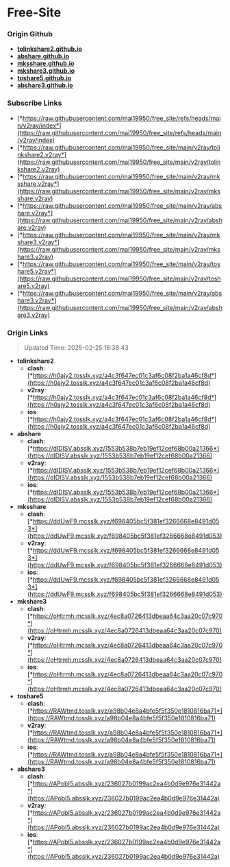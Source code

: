 # Free-Site

### Origin Github

- [**tolinkshare2.github.io**](https://github.com/tolinkshare2/tolinkshare2.github.io)
- [**abshare.github.io**](https://github.com/abshare/abshare.github.io)
- [**mksshare.github.io**](https://github.com/mksshare/mksshare.github.io)
- [**mkshare3.github.io**](https://github.com/mkshare3/mkshare3.github.io)
- [**toshare5.github.io**](https://github.com/toshare5/toshare5.github.io)
- [**abshare3.github.io**](https://github.com/abshare3/abshare3.github.io)

### Subscribe Links

- [*https://raw.githubusercontent.com/mai19950/free_site/refs/heads/main/v2ray/index*](https://raw.githubusercontent.com/mai19950/free_site/refs/heads/main/v2ray/index)
- [*https://raw.githubusercontent.com/mai19950/free_site/main/v2ray/tolinkshare2.v2ray*](https://raw.githubusercontent.com/mai19950/free_site/main/v2ray/tolinkshare2.v2ray)
- [*https://raw.githubusercontent.com/mai19950/free_site/main/v2ray/mksshare.v2ray*](https://raw.githubusercontent.com/mai19950/free_site/main/v2ray/mksshare.v2ray)
- [*https://raw.githubusercontent.com/mai19950/free_site/main/v2ray/abshare.v2ray*](https://raw.githubusercontent.com/mai19950/free_site/main/v2ray/abshare.v2ray)
- [*https://raw.githubusercontent.com/mai19950/free_site/main/v2ray/mkshare3.v2ray*](https://raw.githubusercontent.com/mai19950/free_site/main/v2ray/mkshare3.v2ray)
- [*https://raw.githubusercontent.com/mai19950/free_site/main/v2ray/toshare5.v2ray*](https://raw.githubusercontent.com/mai19950/free_site/main/v2ray/toshare5.v2ray)
- [*https://raw.githubusercontent.com/mai19950/free_site/main/v2ray/abshare3.v2ray*](https://raw.githubusercontent.com/mai19950/free_site/main/v2ray/abshare3.v2ray)

### Origin Links

> Updated Time: 2025-02-25 16:38:43

- **tolinkshare2**
  - **clash**: [*https://h0ajy2.tosslk.xyz/a4c3f647ec01c3af6c08f2ba1a46cf8d*](https://h0ajy2.tosslk.xyz/a4c3f647ec01c3af6c08f2ba1a46cf8d)
  - **v2ray**: [*https://h0ajy2.tosslk.xyz/a4c3f647ec01c3af6c08f2ba1a46cf8d*](https://h0ajy2.tosslk.xyz/a4c3f647ec01c3af6c08f2ba1a46cf8d)
  - **ios**: [*https://h0ajy2.tosslk.xyz/a4c3f647ec01c3af6c08f2ba1a46cf8d*](https://h0ajy2.tosslk.xyz/a4c3f647ec01c3af6c08f2ba1a46cf8d)
- **abshare**
  - **clash**: [*https://dIDlSV.absslk.xyz/1553b538b7eb19ef12cef68b00a21366*](https://dIDlSV.absslk.xyz/1553b538b7eb19ef12cef68b00a21366)
  - **v2ray**: [*https://dIDlSV.absslk.xyz/1553b538b7eb19ef12cef68b00a21366*](https://dIDlSV.absslk.xyz/1553b538b7eb19ef12cef68b00a21366)
  - **ios**: [*https://dIDlSV.absslk.xyz/1553b538b7eb19ef12cef68b00a21366*](https://dIDlSV.absslk.xyz/1553b538b7eb19ef12cef68b00a21366)
- **mksshare**
  - **clash**: [*https://ddUwF9.mcsslk.xyz/f698405bc5f381ef3266668e8491d053*](https://ddUwF9.mcsslk.xyz/f698405bc5f381ef3266668e8491d053)
  - **v2ray**: [*https://ddUwF9.mcsslk.xyz/f698405bc5f381ef3266668e8491d053*](https://ddUwF9.mcsslk.xyz/f698405bc5f381ef3266668e8491d053)
  - **ios**: [*https://ddUwF9.mcsslk.xyz/f698405bc5f381ef3266668e8491d053*](https://ddUwF9.mcsslk.xyz/f698405bc5f381ef3266668e8491d053)
- **mkshare3**
  - **clash**: [*https://oHtrmh.mcsslk.xyz/4ec8a0726413dbeaa64c3aa20c07c970*](https://oHtrmh.mcsslk.xyz/4ec8a0726413dbeaa64c3aa20c07c970)
  - **v2ray**: [*https://oHtrmh.mcsslk.xyz/4ec8a0726413dbeaa64c3aa20c07c970*](https://oHtrmh.mcsslk.xyz/4ec8a0726413dbeaa64c3aa20c07c970)
  - **ios**: [*https://oHtrmh.mcsslk.xyz/4ec8a0726413dbeaa64c3aa20c07c970*](https://oHtrmh.mcsslk.xyz/4ec8a0726413dbeaa64c3aa20c07c970)
- **toshare5**
  - **clash**: [*https://RAWtmd.tosslk.xyz/a98b04e8a4bfe5f5f350e1810816ba71*](https://RAWtmd.tosslk.xyz/a98b04e8a4bfe5f5f350e1810816ba71)
  - **v2ray**: [*https://RAWtmd.tosslk.xyz/a98b04e8a4bfe5f5f350e1810816ba71*](https://RAWtmd.tosslk.xyz/a98b04e8a4bfe5f5f350e1810816ba71)
  - **ios**: [*https://RAWtmd.tosslk.xyz/a98b04e8a4bfe5f5f350e1810816ba71*](https://RAWtmd.tosslk.xyz/a98b04e8a4bfe5f5f350e1810816ba71)
- **abshare3**
  - **clash**: [*https://APobI5.absslk.xyz/236027b0199ac2ea4b0d9e976e31442a*](https://APobI5.absslk.xyz/236027b0199ac2ea4b0d9e976e31442a)
  - **v2ray**: [*https://APobI5.absslk.xyz/236027b0199ac2ea4b0d9e976e31442a*](https://APobI5.absslk.xyz/236027b0199ac2ea4b0d9e976e31442a)
  - **ios**: [*https://APobI5.absslk.xyz/236027b0199ac2ea4b0d9e976e31442a*](https://APobI5.absslk.xyz/236027b0199ac2ea4b0d9e976e31442a)
